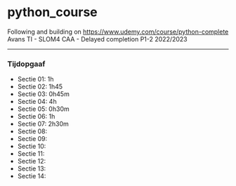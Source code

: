 ﻿# python_course
Following and building on https://www.udemy.com/course/python-complete  
Avans TI - SLOM4 CAA - Delayed completion P1-2 2022/2023  
  

---


### Tijdopgaaf

 * Sectie 01: 1h
 * Sectie 02: 1h45
 * Sectie 03: 0h45m
 * Sectie 04: 4h
 * Sectie 05: 0h30m
 * Sectie 06: 1h
 * Sectie 07: 2h30m
 * Sectie 08: 
 * Sectie 09: 
 * Sectie 10: 
 * Sectie 11: 
 * Sectie 12: 
 * Sectie 13: 
 * Sectie 14: 

